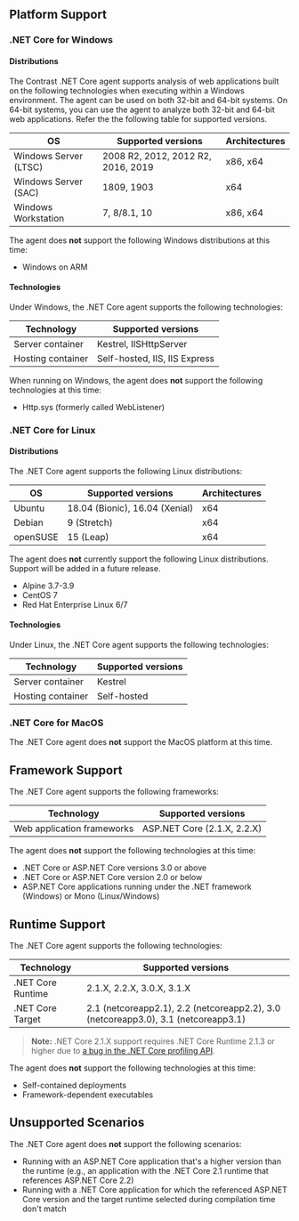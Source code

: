 

<!--
title: "Contrast .NET Core Agent Supported Technologies"
description: "Contrast .NET Core agent supported technologies"
tags: "installation agent .NET Core windows linux azure supported technologies"
-->

## Platform Support

### .NET Core for Windows

#### Distributions

The Contrast .NET Core agent supports analysis of web applications built on the following technologies when executing within a Windows environment. The agent can be used on both 32-bit and 64-bit systems. On 64-bit systems, you can use the agent to analyze both 32-bit and 64-bit web applications. Refer the the following table for supported versions.

| OS                         | Supported versions     | Architectures |
| -------------------------- | ---------------------- | ------------- |
| Windows Server (LTSC)      | 2008 R2, 2012, 2012 R2, 2016, 2019 | x86, x64 |
| Windows Server (SAC)       | 1809, 1903              | x64     |
| Windows Workstation        | 7, 8/8.1, 10            | x86, x64     |


The agent does **not** support the following Windows distributions at this time:

* Windows on ARM

#### Technologies

Under Windows, the .NET Core agent supports the following technologies:

| Technology                 | Supported versions                       |
| -------------------------- | ---------------------------------------- |
| Server container           | Kestrel, IISHttpServer                   |
| Hosting container          | Self-hosted, IIS, IIS Express            |

When running on Windows, the agent does **not** support the following technologies at this time:

* Http.sys (formerly called WebListener)

### .NET Core for Linux

#### Distributions 

The .NET Core agent supports the following Linux distributions: 


| OS                         | Supported versions     | Architectures |
| -------------------------- | ---------------------- | ------------- |
| Ubuntu                     | 18.04 (Bionic), 16.04 (Xenial) | x64   |
| Debian                     | 9 (Stretch)            | x64           |
| openSUSE                   | 15 (Leap)            | x64           |

The agent does **not** currently support the following Linux distributions. Support will be added in a future release.

- Alpine 3.7-3.9
- CentOS 7
- Red Hat Enterprise Linux 6/7

#### Technologies

Under Linux, the .NET Core agent supports the following technologies:

| Technology                 | Supported versions                       |
| -------------------------- | ---------------------------------------- |
| Server container           | Kestrel                                  |
| Hosting container          | Self-hosted                              |

### .NET Core for MacOS

The .NET Core agent does **not** support the MacOS platform at this time.

## Framework Support

The .NET Core agent supports the following frameworks: 

| Technology                 | Supported versions                       |
| -------------------------- | ---------------------------------------- |
| Web application frameworks | ASP.NET Core (2.1.X, 2.2.X)              |

The agent does **not** support the following technologies at this time:

* .NET Core or ASP.NET Core versions 3.0 or above
* .NET Core or ASP.NET Core version 2.0 or below
* ASP.NET Core applications running under the .NET framework (Windows) or Mono (Linux/Windows)

## Runtime Support

The .NET Core agent supports the following technologies: 

| Technology                 | Supported versions                       |
| -------------------------- | ---------------------------------------- |
| .NET Core Runtime          | 2.1.X, 2.2.X, 3.0.X, 3.1.X                              |
| .NET Core Target           | 2.1 (netcoreapp2.1), 2.2 (netcoreapp2.2), 3.0 (netcoreapp3.0), 3.1 (netcoreapp3.1) |

> **Note:** .NET Core 2.1.X support requires .NET Core Runtime 2.1.3 or higher due to [a bug in the .NET Core profiling API](https://github.com/dotnet/coreclr/issues/18448).

The agent does **not** support the following technologies at this time:

* Self-contained deployments
* Framework-dependent executables

## Unsupported Scenarios

The .NET Core agent does **not** support the following scenarios:

* Running with an ASP.NET Core application that's a higher version than the runtime (e.g., an application with the .NET Core 2.1 runtime that references ASP.NET Core 2.2)
* Running with a .NET Core application for which the referenced ASP.NET Core version and the target runtime selected during compilation time don't match
